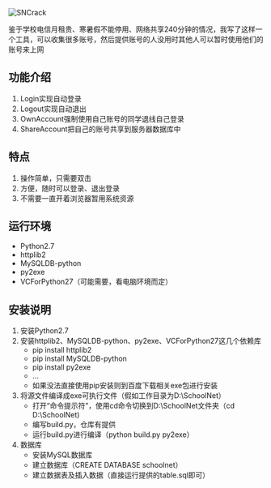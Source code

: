![SNCrack](https://github.com/silns/SchoolNet_Crack/blob/master/head.jpg)

鉴于学校电信月租贵、寒暑假不能停用、网络共享240分钟的情况，我写了这样一个工具，可以收集很多账号，然后提供账号的人没用时其他人可以暂时使用他们的账号来上网

## 功能介绍
1. Login实现自动登录
2. Logout实现自动退出
3. OwnAccount强制使用自己账号的同学退线自己登录
4. ShareAccount把自己的账号共享到服务器数据库中

## 特点
1. 操作简单，只需要双击
2. 方便，随时可以登录、退出登录
3. 不需要一直开着浏览器暂用系统资源

## 运行环境
* Python2.7
* httplib2
* MySQLDB-python
* py2exe
* VCForPython27（可能需要，看电脑环境而定）


## 安装说明
1. 安装Python2.7
2. 安装httplib2、MySQLDB-python、py2exe、VCForPython27这几个依赖库
	* pip install httplib2
	* pip install MySQLDB-python
	* pip install py2exe
	* ...
	* 如果没法直接使用pip安装则到百度下载相关exe包进行安装
3. 将源文件编译成exe可执行文件（假如工作目录为D:\SchoolNet）
	* 打开“命令提示符”，使用cd命令切换到D:\SchoolNet文件夹（cd D:\SchoolNet)
	* 编写build.py，仓库有提供
	* 运行build.py进行编译（python build.py py2exe）
4. 数据库
	* 安装MySQL数据库
	* 建立数据库（CREATE DATABASE schoolnet）
	* 建立数据表及插入数据（直接运行提供的table.sql即可）
